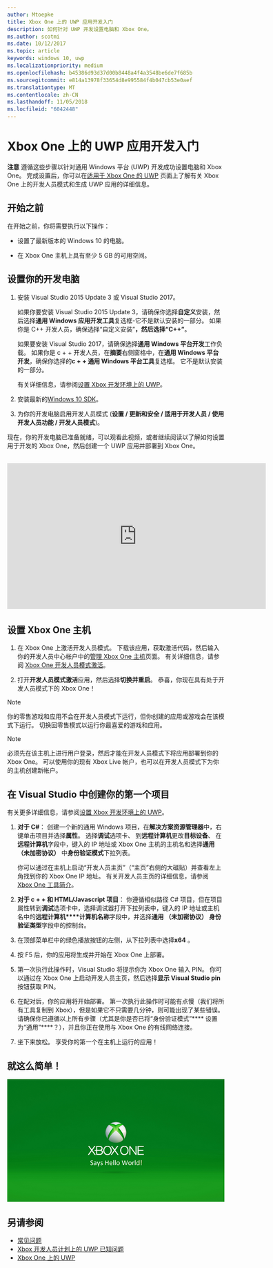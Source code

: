 ```yaml
---
author: Mtoepke
title: Xbox One 上的 UWP 应用开发入门
description: 如何针对 UWP 开发设置电脑和 Xbox One。
ms.author: scotmi
ms.date: 10/12/2017
ms.topic: article
keywords: windows 10, uwp
ms.localizationpriority: medium
ms.openlocfilehash: b45386d93d37d00b8448a4f4a3548be6de7f685b
ms.sourcegitcommit: e814a13978f33654d8e995584f4b047cb53e0aef
ms.translationtype: MT
ms.contentlocale: zh-CN
ms.lasthandoff: 11/05/2018
ms.locfileid: "6042448"
---
```

# <a name="getting-started-with-uwp-app-development-on-xbox-one"></a>Xbox One 上的 UWP 应用开发入门

**注意** 遵循这些步骤以针对通用 Windows 平台 (UWP) 开发成功设置电脑和 Xbox One。 完成设置后，你可以在[适用于 Xbox One 的 UWP](index.md) 页面上了解有关 Xbox One 上的开发人员模式和生成 UWP 应用的详细信息。 

## <a name="before-you-start"></a>开始之前

在开始之前，你将需要执行以下操作：
-   设置了最新版本的 Windows 10 的电脑。
<!-- -  Install Microsoft Visual Studio 2015 Update 3 or Microsoft Visual Studio 2017.

    > [!NOTE]
    > Visual Studio 2017 is required if you are using the Windows 10, build 15063 SDK. -->

- 在 Xbox One 主机上具有至少 5 GB 的可用空间。

## <a name="setting-up-your-development-pc"></a>设置你的开发电脑

1.  安装 Visual Studio 2015 Update 3 或 Visual Studio 2017。

    如果你要安装 Visual Studio 2015 Update 3，请确保你选择**自定义**安装，然后选择**通用 Windows 应用开发工具**复选框-它不是默认安装的一部分。 如果你是 C++ 开发人员，确保选择“自定义安装”****，然后选择“C++”****。

    如果要安装 Visual Studio 2017，请确保选择**通用 Windows 平台开发**工作负载。 如果你是 c + + 开发人员，在**摘要**右侧窗格中，在**通用 Windows 平台开发**，确保你选择的**c + + 通用 Windows 平台工具**复选框。 它不是默认安装的一部分。

    有关详细信息，请参阅[设置 Xbox 开发环境上的 UWP](development-environment-setup.md)。

2.  安装最新的[Windows 10 SDK](https://developer.microsoft.com/windows/downloads/windows-10-sdk)。

3.  为你的开发电脑启用开发人员模式 (**设置 / 更新和安全 / 适用于开发人员 / 使用开发人员功能 / 开发人员模式**)。

现在，你的开发电脑已准备就绪，可以观看此视频，或者继续阅读以了解如何设置用于开发的 Xbox One，然后创建一个 UWP 应用并部署到 Xbox One。
</br>
</br>
<iframe src="https://channel9.msdn.com/Events/Xbox/App-Dev-on-Xbox/Get-started-with-App-Dev-on-Xbox/player#time=51s:paused" width="600" height="338"  allowFullScreen frameBorder="0"></iframe>

## <a name="setting-up-your-xbox-one-console"></a>设置 Xbox One 主机

1.  在 Xbox One 上激活开发人员模式。 下载该应用，获取激活代码，然后输入你的开发人员中心帐户中的[管理 Xbox One 主机](https://partner.microsoft.com/xboxactivate)页面。 有关详细信息，请参阅 [Xbox One 开发人员模式激活](devkit-activation.md)。 

2.  打开**开发人员模式激活**应用，然后选择**切换并重启**。 恭喜，你现在具有处于开发人员模式下的 Xbox One！
  
  > [!NOTE]
  > 你的零售游戏和应用不会在开发人员模式下运行，但你创建的应用或游戏会在该模式下运行。 切换回零售模式以运行你最喜爱的游戏和应用。
    
  > [!NOTE]
  > 必须先在该主机上进行用户登录，然后才能在开发人员模式下将应用部署到你的 Xbox One。 可以使用你的现有 Xbox Live 帐户，也可以在开发人员模式下为你的主机创建新帐户。 

## <a name="creating-your-first-project-in-visual-studio"></a>在 Visual Studio 中创建你的第一个项目

有关更多详细信息，请参阅[设置 Xbox 开发环境上的 UWP](development-environment-setup.md)。

1.  **对于 C#**： 创建一个新的通用 Windows 项目，在**解决方案资源管理器**中，右键单击项目并选择**属性**。 选择**调试**选项卡、 到**远程计算机**更改**目标设备**、 在**远程计算机**字段中，键入的 IP 地址或 Xbox One 主机的主机名和选择**通用 （未加密协议）** 中**身份验证模式**下拉列表。   

    你可以通过在主机上启动“开发人员主页”（“主页”右侧的大磁贴）并查看左上角找到你的 Xbox One IP 地址。 有关开发人员主页的详细信息，请参阅 [Xbox One 工具简介](introduction-to-xbox-tools.md)。  

2.  **对于 c + + 和 HTML/Javascript 项目**： 你遵循相似路径 C# 项目，但在项目属性转到**调试**选项卡中，选择调试器打开下拉列表中，键入的 IP 地址或主机名中的**远程计算机****计算机名称**字段中，并选择**通用 （未加密协议）** **身份验证类型**字段中的控制台。

3. 在顶部菜单栏中的绿色播放按钮的左侧，从下拉列表中选择**x64** 。
   
4.  按 F5 后，你的应用将生成并开始在 Xbox One 上部署。
  
5.  第一次执行此操作时，Visual Studio 将提示你为 Xbox One 输入 PIN。 你可以通过在 Xbox One 上启动开发人员主页，然后选择**显示 Visual Studio pin**按钮获取 PIN。
  
6.  在配对后，你的应用将开始部署。 第一次执行此操作时可能有点慢（我们将所有工具复制到 Xbox），但是如果它不只需要几分钟，则可能出现了某些错误。 请确保你已遵循以上所有步骤（尤其是你是否已将“身份验证模式”**** 设置为“通用”****？），并且你正在使用与 Xbox One 的有线网络连接。  

7. 坐下来放松。 享受你的第一个在主机上运行的应用！  

## <a name="thats-it"></a>就这么简单！

![Hello World](images/getting-started-hello-world.png)

## <a name="see-also"></a>另请参阅  
- [常见问题](frequently-asked-questions.md)  
- [Xbox 开发人员计划上的 UWP 已知问题](known-issues.md)
- [Xbox One 上的 UWP](index.md) 
